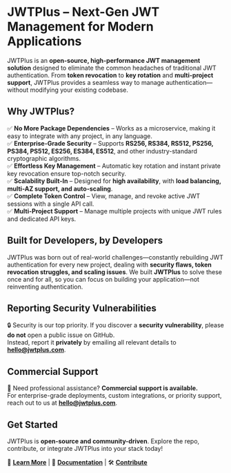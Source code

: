 # JWTPlus – Next-Gen JWT Management for Modern Applications  

JWTPlus is an **open-source, high-performance JWT management solution** designed to eliminate the common headaches of traditional JWT authentication. From **token revocation** to **key rotation** and **multi-project support**, JWTPlus provides a seamless way to manage authentication—without modifying your existing codebase.  

## Why JWTPlus?  

✅ **No More Package Dependencies** – Works as a microservice, making it easy to integrate with any project, in any language.  
✅ **Enterprise-Grade Security** – Supports **RS256, RS384, RS512, PS256, PS384, PS512, ES256, ES384, ES512**, and other industry-standard cryptographic algorithms.  
✅ **Effortless Key Management** – Automatic key rotation and instant private key revocation ensure top-notch security.  
✅ **Scalability Built-In** – Designed for **high availability**, with **load balancing, multi-AZ support, and auto-scaling**.  
✅ **Complete Token Control** – View, manage, and revoke active JWT sessions with a single API call.  
✅ **Multi-Project Support** – Manage multiple projects with unique JWT rules and dedicated API keys.  

## Built for Developers, by Developers  

JWTPlus was born out of real-world challenges—constantly rebuilding JWT authentication for every new project, dealing with **security flaws, token revocation struggles, and scaling issues**. We built **JWTPlus** to solve these once and for all, so you can focus on building your application—not reinventing authentication.  

## Reporting Security Vulnerabilities  

🔒 Security is our top priority. If you discover a **security vulnerability**, please **do not** open a public issue on GitHub.  
Instead, report it **privately** by emailing all relevant details to **[hello@jwtplus.com](mailto:hello@jwtplus.com)**.  

## Commercial Support  

💼 Need professional assistance? **Commercial support is available.**  
For enterprise-grade deployments, custom integrations, or priority support, reach out to us at **[hello@jwtplus.com](mailto:hello@jwtplus.com)**. 

## Get Started  

JWTPlus is **open-source and community-driven**. Explore the repo, contribute, or integrate JWTPlus into your stack today!  

📌 **[Learn More](https://jwtplus.com)** | 📖 **[Documentation](https://jwtplus.com/docs/)** | 🛠️ **[Contribute](https://jwtplus.com/docs/contribute.html)**  
